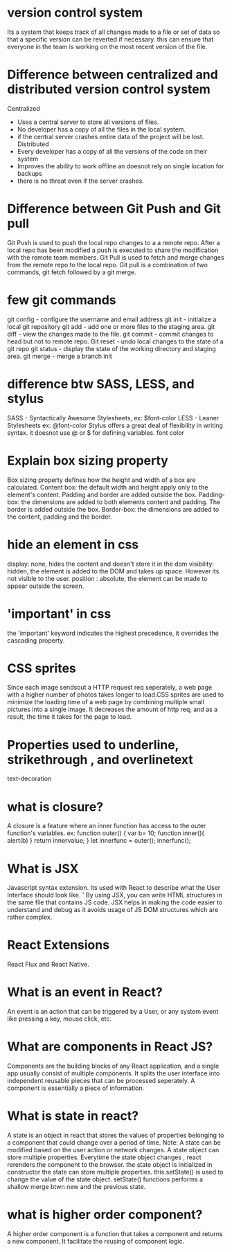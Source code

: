# version control system
Its a system that keeps track of all changes made to a file or set of data so that a specific version can be reverted if necessary. this can ensure that everyone in the team is working on the most recent version of the file. 

# Difference between centralized and distributed version control system
Centralized 
- Uses a central server to store all versions of files.
- No developer has a copy of all the files in the local system.
- if the central server crashes entire data of the project will be lost.
Distributed
- Every developer has a copy of all the versions of the code on their system 
- Improves the ability to work offline an doesnot rely on single location for backups
- there is no threat even if the server crashes.

# Difference between Git Push and Git pull
Git Push is used to push the local repo changes to a a remote repo. After a local repo has been modified a push is executed to share the modification with the remote team members.
Git Pull is used to fetch and merge changes from the remote repo to the local repo.
Git pull is a combination of two commands, git fetch followed by a git merge.

# few git commands
git config - configure the username and email address
git init - initialize a local git repository
git add - add one or more files to the staging area.
git diff - view the changes made to the file.
git commit - commit changes to head but not to remote repo.
Git reset - undo local changes to the state of a git repo
git status - display the state of the working directory and staging area.
git merge - merge a branch init

# difference btw SASS, LESS, and stylus
SASS - Syntactically Awesome Stylesheets, ex: $font-color
LESS - Leaner Stylesheets ex: @font-color
Stylus offers a great deal of flexibility in writing syntax. it doesnot use @ or $ for defining variables.
font color

# Explain box sizing property
Box sizing property defines how the height and width of a box are calculated.
Content box: the default width and height apply only to the element's content. Padding and border are added outside the box.
Padding-box: the dimensions are added to both elements content and padding. The border is added outside the box. 
Border-box: the dimensions are added to the content, padding and the border.

# hide an element in css
display: none, hides the content and doesn't store it in the dom 
visibility: hidden, the element is added to the DOM and takes up space. However its not visible to the user.
position : absolute, the element can be made to appear outside the screen.

# 'important' in css
the 'important' keyword indicates the highest precedence, it overrides the cascading property.

# CSS sprites 
Since each image sendsout a HTTP request req seperately, a web page with a higher number of photos takes longer to load.CSS sprites are used to minimize the loading time of a web page by combining multiple small pictures into a single image. It decreases the amount of http req, and as a result, the time it takes for the page to load.

# Properties used to underline, strikethrough , and overlinetext
text-decoration

# what is closure?
A closure is a feature where an inner function has access to the outer function's variables.
 ex: function outer()
 {
  var b= 10;
  function inner(){
  alert(b)
  }
  return innervalue;
 }
 let innerfunc = outer();
 innerfunc();
 
 # What is JSX
 Javascript syntax extension. Its used with React to describe what the User Interface should look like. '
 By using JSX, you can write HTML structures in the same file that contains JS code.
 JSX helps in making the code easier to understand and debug as it avoids usage of JS DOM structures which are rather complex.

# React Extensions
React Flux and React Native.

# What is an event in React?
An event is an action that can be triggered by a User, or any system event like pressing a key, mouse click, etc. 

# What are components in React JS?
Components are the building blocks of any React application, and a single app usually consist of multiple components.
It splits the user interface into independent reusable pieces that can be processed seperately. A component is essentially a piece of information.

# What is state in react?
A state is an object in react that stores the values of properties belonging to a component that could change over a period of time.
Note: A state can be modified based on the user action or network changes. 
A state object can store multiple properties.
Everytime the state object changes , react rerenders the component to the browser. 
the state object is initialized in constructor
the state can store multiple properties. 
this.setState() is used to change the value of the state object.
setState() functions performs a shallow merge btwn new and the previous state.

# what is higher order component?
A higher order component is a function that takes a component and returns a new component. It facilitate the reusing of component logic.

# 

